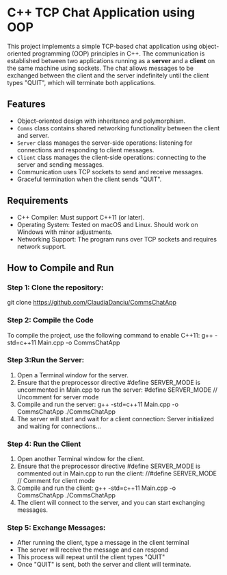 # C++ TCP Chat Application using OOP

This project implements a simple TCP-based chat application using object-oriented programming (OOP) principles in C++. 
The communication is established between two applications running as a **server** and a **client** on the same machine using sockets. 
The chat allows messages to be exchanged between the client and the server indefinitely until the client types "QUIT", which will terminate both applications.

## Features
- Object-oriented design with inheritance and polymorphism.
- `Comms` class contains shared networking functionality between the client and server.
- `Server` class manages the server-side operations: listening for connections and responding to client messages.
- `Client` class manages the client-side operations: connecting to the server and sending messages.
- Communication uses TCP sockets to send and receive messages.
- Graceful termination when the client sends "QUIT".

## Requirements
- C++ Compiler: Must support C++11 (or later).
- Operating System: Tested on macOS and Linux. Should work on Windows with minor adjustments.
- Networking Support: The program runs over TCP sockets and requires network support.

## How to Compile and Run

### Step 1: Clone the repository:
git clone https://github.com/ClaudiaDanciu/CommsChatApp

### Step 2: Compile the Code
To compile the project, use the following command to enable C++11:
g++ -std=c++11 Main.cpp -o CommsChatApp

### Step 3:Run the Server:
1. Open a Terminal window for the server.
2. Ensure that the preprocessor directive #define SERVER_MODE is uncommented in Main.cpp to run the server:
#define SERVER_MODE // Uncomment for server mode
3. Compile and run the server:
g++ -std=c++11 Main.cpp -o CommsChatApp
./CommsChatApp
4. The server will start and wait for a client connection:
Server initialized and waiting for connections...
### Step 4: Run the Client
1. Open another Terminal window for the client.
2. Ensure that the preprocessor directive #define SERVER_MODE is commented out in Main.cpp to run the client:
//#define SERVER_MODE // Comment for client mode
3. Compile and run the client:
g++ -std=c++11 Main.cpp -o CommsChatApp
./CommsChatApp
4. The client will connect to the server, and you can start exchanging messages.
### Step 5: Exchange Messages: 
- After running the client, type a message in the client terminal
- The server will receive the message and can respond
- This process will repeat until the client types "QUIT"
- Once "QUIT" is sent, both the server and client will terminate.

 


